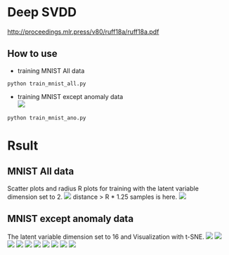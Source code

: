 # Deep SVDD
http://proceedings.mlr.press/v80/ruff18a/ruff18a.pdf

## How to use
- training MNIST All data
```
python train_mnist_all.py
```
- training MNIST except anomaly data<br>
![](./explain1.png) 
```
python train_mnist_ano.py
```

# Rsult

## MNIST All data
Scatter plots and radius R plots for training with the latent variable dimension set to 2.
![](./mnist_train_z.png)
distance > R * 1.25 samples is here.
![](./mnist_train_anomaly.png)

## MNIST except anomaly data
The latent variable dimension set to 16 and Visualization with t-SNE.
![](./mnist_tsne_0_anomaly.png)
![](./mnist_tsne_1_anomaly.png)
![](./mnist_tsne_2_anomaly.png)
![](./mnist_tsne_3_anomaly.png)
![](./mnist_tsne_4_anomaly.png)
![](./mnist_tsne_5_anomaly.png)
![](./mnist_tsne_6_anomaly.png)
![](./mnist_tsne_7_anomaly.png)
![](./mnist_tsne_8_anomaly.png)
![](./mnist_tsne_9_anomaly.png)
